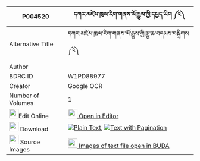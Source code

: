 |P004520|དཀར་མཛེས་ཁུལ་རིག་གནས་ལོ་རྒྱུས་ཀྱི་དཔྱད་ཡིག ༼༢༽ 
| --- | --- 
|Alternative Title |དཀར་མཛེས་ཁུལ་རིག་གནས་ལོ་རྒྱུས་ཀྱི་རྒྱུ་ཆ་བདམས་བསྒྲིགས ༼༢༽
|Author | 
|BDRC ID | W1PD88977
|Creator | Google OCR
|Number of Volumes| 1
|<img width="25" src="https://img.icons8.com/color/25/000000/edit-property.png">Edit Online| [<img width="25" src="https://avatars.githubusercontent.com/u/45091458?s=200&v=4"> Open in Editor](http://editor.openpecha.org/P004520)
|<img width="25" src="https://img.icons8.com/fluent/48/000000/download-2.png"/>  Download | [![](https://img.icons8.com/color/20/000000/txt.png)Plain Text](https://github.com/Openpecha/P004520/releases/download/v2/kardze_khul_rikne_logyu_kyi_ch_plain_P004520.zip), [![](https://img.icons8.com/color/20/000000/txt.png)Text with Pagination](https://github.com/Openpecha/P004520/releases/download/v2/kardze_khul_rikne_logyu_kyi_ch_pages_P004520.zip)
|<img width="25" src="https://img.icons8.com/plasticine/100/000000/pictures-folder.png"/>  Source Images | [<img width="25" src="https://library.bdrc.io/icons/BUDA-small.svg"> Images of text file open in BUDA](https://library.bdrc.io/show/bdr:W1PD88977)